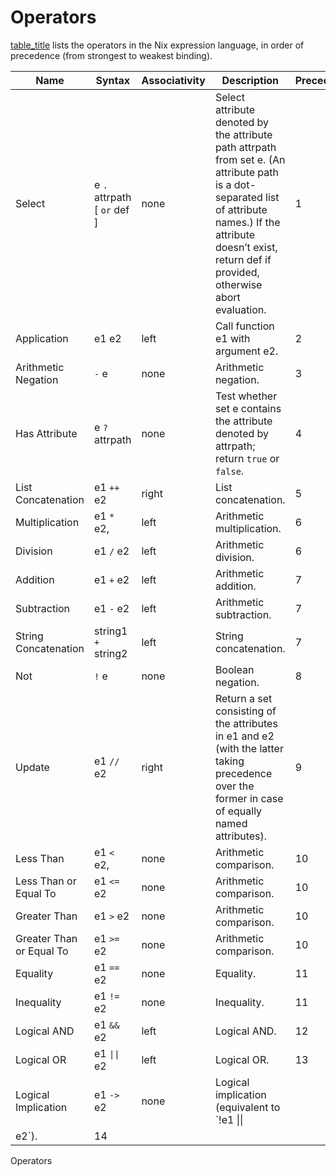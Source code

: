 # Operators

[table\_title](#table-operators) lists the operators in the Nix
expression language, in order of precedence (from strongest to weakest
binding).

| Name                     | Syntax                        | Associativity | Description                                                                                                                                                                                                             | Precedence |
| ------------------------ | ----------------------------- | ------------- | ----------------------------------------------------------------------------------------------------------------------------------------------------------------------------------------------------------------------- | ---------- |
| Select                   | e `.` attrpath \[ `or` def \] | none          | Select attribute denoted by the attribute path attrpath from set e. (An attribute path is a dot-separated list of attribute names.) If the attribute doesn’t exist, return def if provided, otherwise abort evaluation. | 1          |
| Application              | e1 e2                         | left          | Call function e1 with argument e2.                                                                                                                                                                                      | 2          |
| Arithmetic Negation      | `-` e                         | none          | Arithmetic negation.                                                                                                                                                                                                    | 3          |
| Has Attribute            | e `?` attrpath                | none          | Test whether set e contains the attribute denoted by attrpath; return `true` or `false`.                                                                                                                                | 4          |
| List Concatenation       | e1 `++` e2                    | right         | List concatenation.                                                                                                                                                                                                     | 5          |
| Multiplication           | e1 `*` e2,                    | left          | Arithmetic multiplication.                                                                                                                                                                                              | 6          |
| Division                 | e1 `/` e2                     | left          | Arithmetic division.                                                                                                                                                                                                    | 6          |
| Addition                 | e1 `+` e2                     | left          | Arithmetic addition.                                                                                                                                                                                                    | 7          |
| Subtraction              | e1 `-` e2                     | left          | Arithmetic subtraction.                                                                                                                                                                                                 | 7          |
| String Concatenation     | string1 `+` string2           | left          | String concatenation.                                                                                                                                                                                                   | 7          |
| Not                      | `!` e                         | none          | Boolean negation.                                                                                                                                                                                                       | 8          |
| Update                   | e1 `//` e2                    | right         | Return a set consisting of the attributes in e1 and e2 (with the latter taking precedence over the former in case of equally named attributes).                                                                         | 9          |
| Less Than                | e1 `<` e2,                    | none          | Arithmetic comparison.                                                                                                                                                                                                  | 10         |
| Less Than or Equal To    | e1 `<=` e2                    | none          | Arithmetic comparison.                                                                                                                                                                                                  | 10         |
| Greater Than             | e1 `>` e2                     | none          | Arithmetic comparison.                                                                                                                                                                                                  | 10         |
| Greater Than or Equal To | e1 `>=` e2                    | none          | Arithmetic comparison.                                                                                                                                                                                                  | 10         |
| Equality                 | e1 `==` e2                    | none          | Equality.                                                                                                                                                                                                               | 11         |
| Inequality               | e1 `!=` e2                    | none          | Inequality.                                                                                                                                                                                                             | 11         |
| Logical AND              | e1 `&&` e2                    | left          | Logical AND.                                                                                                                                                                                                            | 12         |
| Logical OR               | e1 `\|\|` e2                  | left          | Logical OR.                                                                                                                                                                                                             | 13         |
| Logical Implication      | e1 `->` e2                    | none          | Logical implication (equivalent to `!e1 \|\|
        e2`).                                                                                                                                                              | 14         |

Operators
